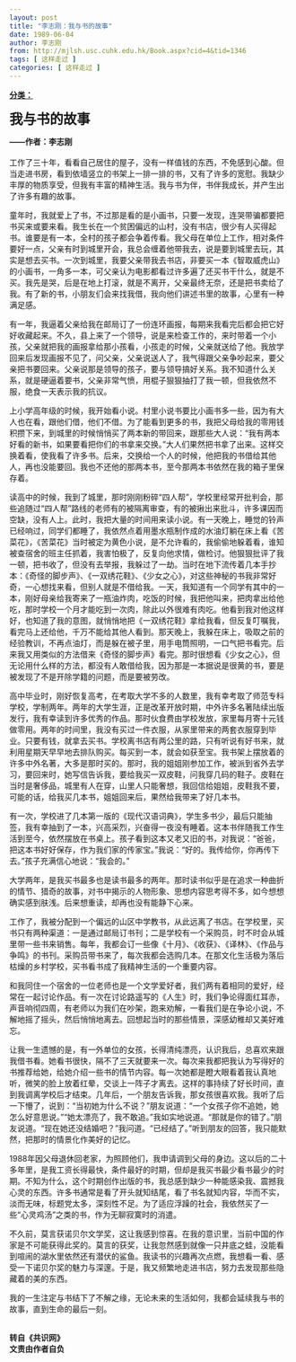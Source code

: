 ```yaml
---
layout: post
title: "李志刚：我与书的故事"
date: 1989-06-04
author: 李志刚
from: http://mjlsh.usc.cuhk.edu.hk/Book.aspx?cid=4&tid=1346
tags: [ 这样走过 ]
categories: [ 这样走过 ]
---
```


<div style="margin: 15px 10px 10px 0px;">
 <div>
  <span id="ctl00_ContentPlaceHolder1_chapter1_SubjectLabel" style="font-weight:bold;text-decoration:underline;">
   分类：
  </span>
 </div>
 <p>
  <strong>
   <font size="5">
    我与书的故事
   </font>
  </strong>
 </p>
 <p>
  <strong>
   ——作者：李志刚
   <br/>
  </strong>
  <br/>
  工作了三十年，看看自己居住的屋子，没有一样值钱的东西，不免感到心酸。但当走进书房，看到依墙竖立的书架上一排一排的书，又有了许多的宽慰。我缺少丰厚的物质享受，但我有丰富的精神生活。我与书为伴，书伴我成长，并产生出了许多有趣的故事。
 </p>
 <p>
  童年时，我就爱上了书，不过那是看的是小画书，只要一发现，连哭带骗都要把书买来或要来看。我生长在一个贫困偏远的山村，没有书店，很少有人买得起书。谁要是有一本，全村的孩子都会争着传看。我父母在单位上工作，相对条件要好一点，父亲有时到城里开会，我总会缠着他带我去，说是要到城里去玩，其实是想去买书。一次到城里，我要父亲带我去书店，非要买一本《智取威虎山》的小画书，一角多一本，可父亲认为电影都看过许多遍了还买书干什么，就是不买。我先是哭，后是在地上打滚，就是不离开，父亲最终无奈，还是把书卖给了我。有了新的书，小朋友们会来找我借，我向他们讲述书里的故事，心里有一种满足感。
 </p>
 <p>
  有一年，我逼着父亲给我在邮局订了一份连环画报，每期来我看完后都会把它好好收藏起来。不久，县上来了一个领导，说是来检查工作的，来时带着一个小孩，父亲就把我的画报拿给那小孩看，小孩走的时候，父亲就送给了他。我放学回来后发现画报不见了，问父亲，父亲说送人了，我气得跟父亲争吵起来，要父亲把书要回来。父亲说那是领导的孩子，要与领导搞好关系。我不知道什么关系，就是硬逼着要书，父亲非常气愤，用棍子狠狠抽打了我一顿，但我依然不服，绝食一天表示我的抗议。
 </p>
 <p>
  上小学高年级的时候，我开始看小说。村里小说书要比小画书多一些，因为有大人也在看，跟他们借，他们不借。为了能看到更多的书，我把父母给我的零用钱积攒下来，到城里的时候悄悄买了两本新的带回来，跟那些大人说：“我有两本好看的新书，如果要看把你们的书拿来交换。”大人们果然把书拿了出来。这样交换着看，使我看了许多书。后来，交换给一个人的时候，他把我的书借给其他人，再也没能要回。我也不还他的那两本书，至今那两本书依然在我的箱子里保存着。
 </p>
 <p>
  读高中的时候，我到了城里，那时刚刚粉碎“四人帮”，学校里经常开批判会，那些追随过“四人帮”路线的老师有的被隔离审查，有的被揪出来批斗，许多课因而空缺，没有人上。此时，我把大量的时间用来读小说。有一天晚上，睡觉的铃声已经响过，同学们都睡了，我依然点着用墨水瓶制作成的水油灯躺在床上看《苦菜花》，《苦菜花》当时被定为黄色小说，是不允许看的，我偷偷地躲着看，谁知被查宿舍的班主任抓着，我害怕极了，反复向他求情，做检讨。他狠狠批评了我一顿，把书收了，但没有去举报，我躲过了一劫。当时在地下流传着几本手抄本：《奇怪的脚步声》、《一双绣花鞋》、《少女之心》，对这些神秘的书我非常好奇，一心想找来看，但别人就是不借给我。一天，我知道有一个同学有其中的一本，刚好母亲给我寄来了一瓶油炸肉，吃饭的时候，我把他叫来，把肉拿出给他吃，那时学校一个月才能吃到一次肉，除此以外很难有肉吃。他看到我对他这样好，也知道了我的意图，就悄悄地把《一双绣花鞋》拿给我看，但反复叮嘱我，看完马上还给他，千万不能给其他人看到。那天晚上，我躲在床上，吸取之前的经验教训，不再点油灯，而是躲在被子里，用手电筒照明，一口气把书看完。后来我又用类似的方法借来《奇怪的脚步声》看完。那时很想看《少女之心》，但无论用什么样的方法，都没有人敢借给我，因为那是一本据说是很黄的书，要是被发现了不是开除学籍的问题，而是要被劳改。
 </p>
 <p>
  高中毕业时，刚好恢复高考，在考取大学不多的人数里，我有幸考取了师范专科学校，学制两年。两年的大学生涯，正是改革开放时期，中外许多名著陆续出版发行，我有幸读到许多优秀的作品。那时伙食费由学校发放，家里每月寄十元钱做零用。两年的时间里，我没有买过一件衣服，从家里带来的两套衣服穿到毕业。只要有钱，就拿去买书。学校离书店有两公里的路，只有听说有好书来，就利用星期天早早地去排队购买。每买到一本，就会如获至宝。我书架上摆放着的许多中外名著，大多是那时买的。那时，我的姐姐刚参加工作，被派到省外去学习，要回来时，她写信告诉我，要给我买一双皮鞋，问我穿几码的鞋子。皮鞋在当时是奢侈品，城里有人在穿，山里人只能奢想，我回信给姐姐，皮鞋我不要，可能的话，给我买几本书，姐姐回来后，果然给我带来了好几本书。
 </p>
 <p>
  有一次，学校进了几本第一版的《现代汉语词典》，学生多书少，最后只能抽签，我有幸抽到了一本，兴高采烈，兴奋得一夜没有睡着。这本书伴随我工作生活到至今，依然摆放在书桌上。孩子看到这本又老又旧的书，对我说：“爸爸，把这本书好好保存，作为我们家的传家宝。”我说：“好的。我传给你，你再传下去。”孩子充满信心地说：“我会的。”
 </p>
 <p>
  大学两年，是我买书最多也是读书最多的两年。那时读书似乎是在追求一种曲折的情节、猎奇的故事，对书中揭示的人物形象、思想内容思考得不多，如今想想确实感到肤浅。后来想重读，却再也没有能静下心来。
 </p>
 <p>
  工作了，我被分配到一个偏远的山区中学教书，从此远离了书店。在学校里，买书只有两种渠道：一是通过邮局订书刊；二是学校有一个采购员，时不时会从城里带一些书来销售。每年，我都会订一些像《十月》、《收获》、《译林》、《作品与争鸣》的书刊。采购员带书来了，每次我都会选购几本。在那文化生活极为落后枯燥的乡村学校，买书看书成了我精神生活的一个重要内容。
 </p>
 <p>
  和我同住一个宿舍的一位老师也是一个文学爱好者，我们两有着相同的爱好，经常在一起讨论作品。有一次在讨论路遥写的《人生》时，我们争论得面红耳赤，声音响彻四周，有老师以为我们在吵架，跑来劝解，一看我们是在争论小说，不解地摇了摇头，然后悄悄地离去。回想起当时的那些情景，深感幼稚却又美好难忘。
 </p>
 <p>
  让我一生遗憾的是，有一外单位的女孩，长得清纯漂亮，认识我后，总喜欢来跟我借书看。她看书很快，隔不了三天就要来一次。每次来我都把我认为写得好的书推荐给她，给她介绍一些书的情节内容。每一次她都是瞪大眼看着我认真地听，微笑的脸上放着红晕，交谈上一阵子才离去。这样的事持续了好长时间，直到我调离学校后才结束。几年后，一个朋友告诉我，那女孩很喜欢我。我听了后一下懵了，说到：“当初她为什么不说？”朋友说道：“一个女孩子你不追她，她怎么好意思说。”“她太漂亮了，我不敢追。”我如实地说道。“那就是你的错了。”朋友说道。“现在她还没结婚吧？”我问道。“已经结了。”听到朋友的回答，我只能默然，把那时的情景化作美好的记忆。
 </p>
 <p>
  1988年因父母退休回老家，为照顾他们，我申请调到父母的身边。这以后的二十多年里，是我工资长得最快，条件最好的时期，但却是我买书最少看书最少的时期。不知为什么，这个时期创作出版的书，我总感到缺少一种能感染我、震撼我心灵的东西。许多书通常是看了开头就知结尾，看了书名就知内容，华而不实，淡而无味，标题党太多，深刻性不足。为了适应浮躁的社会，我依然买了一些“心灵鸡汤”之类的书，作为无聊寂寞时的消遣。
 </p>
 <p>
  不久前，莫言获诺贝尔文学奖，这让我感到惊喜。在我的意识里，当前中国的作家是不可能获得此奖的。莫言的获奖，让我忽然感到就像一只井底之蛙，没能看到喧闹的湖水里依然还有潜伏的鲨鱼。我读书的兴趣再次点燃，我想看一看、感受一下诺贝尔奖的魅力与深邃。于是，我又频繁地走进书店，努力去发现那些隐藏着的美的东西。
 </p>
 <p>
  我的一生注定与书结下了不解之缘，无论未来的生活如何，我都会延续我与书的故事，直到生命的最后一刻。
 </p>
 <p>
  <br/>
  <strong>
   转自《共识网》
   <br/>
   文责由作者自负
  </strong>
 </p>
</div>

